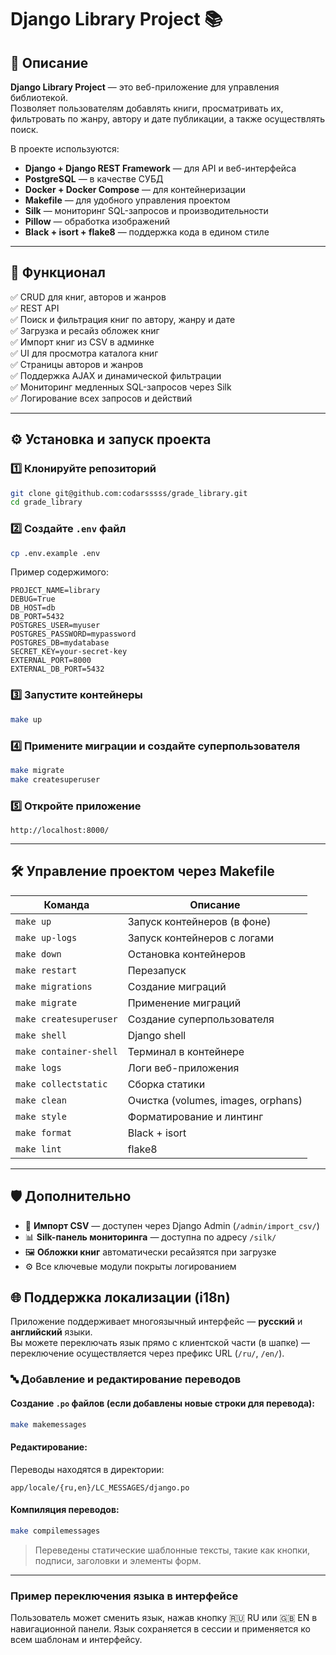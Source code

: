 # Django Library Project 📚

## 📖 Описание

**Django Library Project** — это веб-приложение для управления библиотекой.  
Позволяет пользователям добавлять книги, просматривать их, фильтровать по жанру, автору и дате публикации, а также осуществлять поиск.

В проекте используются:

- **Django + Django REST Framework** — для API и веб-интерфейса  
- **PostgreSQL** — в качестве СУБД  
- **Docker + Docker Compose** — для контейнеризации  
- **Makefile** — для удобного управления проектом  
- **Silk** — мониторинг SQL-запросов и производительности  
- **Pillow** — обработка изображений  
- **Black + isort + flake8** — поддержка кода в едином стиле  

---

## 🚀 Функционал

✅ CRUD для книг, авторов и жанров  
✅ REST API  
✅ Поиск и фильтрация книг по автору, жанру и дате  
✅ Загрузка и ресайз обложек книг  
✅ Импорт книг из CSV в админке  
✅ UI для просмотра каталога книг  
✅ Страницы авторов и жанров  
✅ Поддержка AJAX и динамической фильтрации  
✅ Мониторинг медленных SQL-запросов через Silk  
✅ Логирование всех запросов и действий  

---

## ⚙️ Установка и запуск проекта

### 1️⃣ Клонируйте репозиторий

```bash
git clone git@github.com:codarsssss/grade_library.git
cd grade_library
```

### 2️⃣ Создайте `.env` файл

```bash
cp .env.example .env
```

Пример содержимого:

```env
PROJECT_NAME=library
DEBUG=True
DB_HOST=db
DB_PORT=5432
POSTGRES_USER=myuser
POSTGRES_PASSWORD=mypassword
POSTGRES_DB=mydatabase
SECRET_KEY=your-secret-key
EXTERNAL_PORT=8000
EXTERNAL_DB_PORT=5432
```

### 3️⃣ Запустите контейнеры

```bash
make up
```

### 4️⃣ Примените миграции и создайте суперпользователя

```bash
make migrate
make createsuperuser
```

### 5️⃣ Откройте приложение

```
http://localhost:8000/
```

---

## 🛠 Управление проектом через Makefile

| Команда               | Описание                                      |
|-----------------------|----------------------------------------------|
| `make up`            | Запуск контейнеров (в фоне)                   |
| `make up-logs`       | Запуск контейнеров с логами                   |
| `make down`          | Остановка контейнеров                         |
| `make restart`       | Перезапуск                                   |
| `make migrations`    | Создание миграций                             |
| `make migrate`       | Применение миграций                           |
| `make createsuperuser` | Создание суперпользователя                  |
| `make shell`         | Django shell                                 |
| `make container-shell` | Терминал в контейнере                       |
| `make logs`          | Логи веб-приложения                           |
| `make collectstatic` | Сборка статики                                |
| `make clean`         | Очистка (volumes, images, orphans)            |
| `make style`         | Форматирование и линтинг                      |
| `make format`        | Black + isort                                 |
| `make lint`          | flake8                                        |

---

## 🛡 Дополнительно

- 📂 **Импорт CSV** — доступен через Django Admin (`/admin/import_csv/`)
- 📊 **Silk-панель мониторинга** — доступна по адресу `/silk/`
- 🖼 **Обложки книг** автоматически ресайзятся при загрузке
- ⚙️ Все ключевые модули покрыты логированием

## 🌐 Поддержка локализации (i18n)

Приложение поддерживает многоязычный интерфейс — **русский** и **английский** языки.  
Вы можете переключать язык прямо с клиентской части (в шапке) — переключение осуществляется через префикс URL (`/ru/`, `/en/`).

### 🔤 Добавление и редактирование переводов

#### Создание `.po` файлов (если добавлены новые строки для перевода):
```bash
make makemessages
```

#### Редактирование:
Переводы находятся в директории:
```
app/locale/{ru,en}/LC_MESSAGES/django.po
```

#### Компиляция переводов:
```bash
make compilemessages
```

> Переведены статические шаблонные тексты, такие как кнопки, подписи, заголовки и элементы форм.

---

### Пример переключения языка в интерфейсе

Пользователь может сменить язык, нажав кнопку 🇷🇺 RU или 🇬🇧 EN в навигационной панели. Язык сохраняется в сессии и применяется ко всем шаблонам и интерфейсу.
